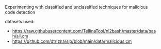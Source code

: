 Experimenting with classified and unclassified techniques for malicious code detection

datasets used:
* https://raw.githubusercontent.com/TellinaTool/nl2bash/master/data/bash/all.cm
* https://github.com/dtrizna/slp/blob/main/data/malicious.cm
